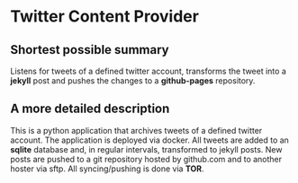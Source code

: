 # Twitter Content Provider

## Shortest possible summary

Listens for tweets of a defined twitter account, transforms the tweet into a
__jekyll__ post and pushes the changes to a __github-pages__ repository.

## A more detailed description

This is a python application that archives tweets of a defined twitter account.
The application is deployed via docker. All tweets are added to an __sqlite__
database and, in regular intervals, transformed to jekyll posts. New posts are
pushed to a git repository hosted by github.com and to another hoster via sftp.
All syncing/pushing is done via __TOR__.
